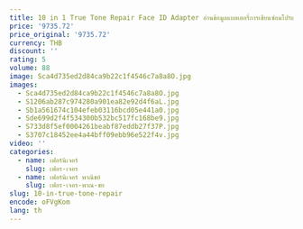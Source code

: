 ```yaml
---
title: 10 in 1 True Tone Repair Face ID Adapter อ่านข้อมูลแบตเตอรี่การเขียนซ่อมโปรแกรมเมอร์สําหรับ iPhone 6-14 Series
price: '9735.72'
price_original: '9735.72'
currency: THB
discount: ''
rating: 5
volume: 88
image: Sca4d735ed2d84ca9b22c1f4546c7a8a8O.jpg
images:
  - Sca4d735ed2d84ca9b22c1f4546c7a8a8O.jpg
  - S1206ab287c974280a901ea82e92d4f6aL.jpg
  - Sb1a561674c104efeb03116bcd05e441a0.jpg
  - Sde699d2f4f534300b532bc517fc168be9.jpg
  - S733d8f5ef0004261beabf87eddb27f37P.jpg
  - S3707c18452ee4a44bff09ebb96e522f4v.jpg
video: ''
categories:
  - name: เฟอร์นิเจอร์
    slug: เฟอร-เจอร
  - name: เฟอร์นิเจอร์ พาณิชย์
    slug: เฟอร-เจอร-พาณ-ชย
slug: 10-in-true-tone-repair
encode: oFVgKom
lang: th
---
```

  